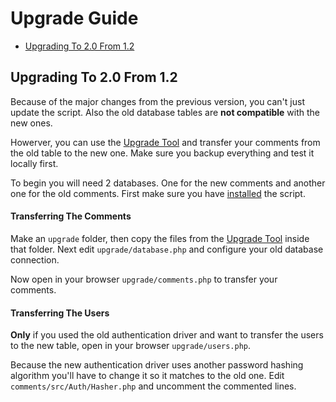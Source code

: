 # Upgrade Guide

- [Upgrading To 2.0 From 1.2](#upgrading-to-20-from-12)

## Upgrading To 2.0 From 1.2

Because of the major changes from the previous version, you can't just update the script. Also the old database tables are __not compatible__ with the new ones.

Howerver, you can use the <a href="https://github.com/hazzardweb/acs-upgrade">Upgrade Tool</a> and transfer your comments from the old table to the new one. Make sure you backup everything and test it locally first.

To begin you will need 2 databases. One for the new comments and another one for the old comments. First make sure you have [installed](installation.md) the script.

#### Transferring The Comments
Make an `upgrade` folder, then copy the files from the <a href="https://github.com/hazzardweb/acs-upgrade">Upgrade Tool</a> inside that folder. Next edit `upgrade/database.php` and configure your old database connection.

Now open in your browser `upgrade/comments.php` to transfer your comments.

#### Transferring The Users
__Only__ if you used the old authentication driver and want to transfer the users to the new table, open in your browser `upgrade/users.php`. 

Because the new authentication driver uses another password hashing algorithm you'll have to change it so it matches to the old one. Edit `comments/src/Auth/Hasher.php` and uncomment the commented lines.
